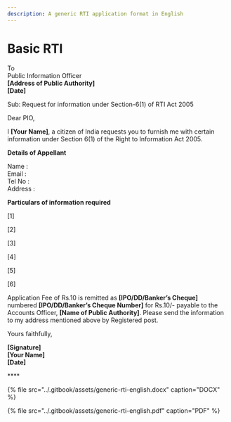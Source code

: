 ```yaml
---
description: A generic RTI application format in English
---
```


# Basic RTI

To  
Public Information Officer  
**\[Address of Public Authority\]  
\[Date\]**

Sub: Request for information under Section-6\(1\) of RTI Act 2005

Dear PIO,

I **\[Your Name\]**, a citizen of India requests you to furnish me with certain information under Section 6\(1\) of the Right to Information Act 2005.

**Details of Appellant**

Name :  
Email :  
Tel No :  
Address :

**Particulars of information required**

\[1\]

\[2\]

\[3\]

\[4\]

\[5\]

\[6\]

Application Fee of Rs.10 is remitted as **\[IPO/DD/Banker’s Cheque\]** numbered **\[IPO/DD/Banker’s Cheque Number\]** for Rs.10/- payable to the Accounts Officer, **\[Name of Public Authority\]**. Please send the information to my address mentioned above by Registered post.

Yours faithfully,

**\[Signature\]  
\[Your Name\]  
\[Date\]**

\*\*\*\*

{% file src="../.gitbook/assets/generic-rti-english.docx" caption="DOCX" %}

{% file src="../.gitbook/assets/generic-rti-english.pdf" caption="PDF" %}

